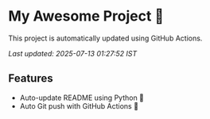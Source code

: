 # My Awesome Project 🚀

This project is automatically updated using GitHub Actions.

_Last updated: 2025-07-13 01:27:52 IST_

## Features
- Auto-update README using Python 🐍
- Auto Git push with GitHub Actions 🤖
